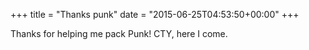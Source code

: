 +++
title = "Thanks punk"
date = "2015-06-25T04:53:50+00:00"
+++

Thanks for helping me pack Punk! CTY, here I come.
			